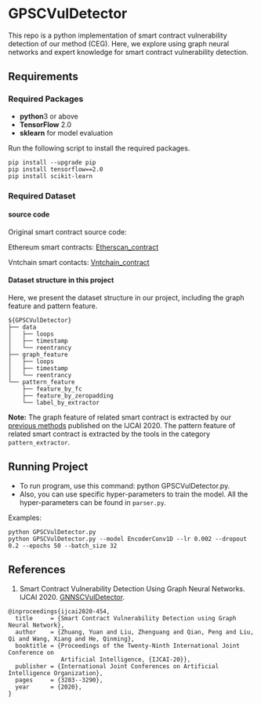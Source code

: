 # GPSCVulDetector

This repo is a python implementation of smart contract vulnerability detection of our method (CEG). 
Here, we explore using graph neural networks and expert knowledge for smart contract vulnerability detection.

## Requirements

### Required Packages
* **python**3 or above
* **TensorFlow** 2.0
* **sklearn** for model evaluation

Run the following script to install the required packages.
```shell
pip install --upgrade pip
pip install tensorflow==2.0
pip install scikit-learn
```

### Required Dataset

#### source code 
Original smart contract source code:

Ethereum smart contracts:  [Etherscan_contract](https://drive.google.com/open?id=1h9aFFSsL7mK4NmVJd4So7IJlFj9u0HRv)

Vntchain smart contacts: [Vntchain_contract](https://drive.google.com/open?id=1FTb__ERCOGNGM9dTeHLwAxBLw7X5Td4v)


#### Dataset structure in this project
Here, we present the dataset structure in our project, including the graph feature and pattern feature.

```shell
${GPSCVulDetector}
├── data
│   ├── loops
│   ├── timestamp
│   └── reentrancy
├── graph_feature
│   ├── loops
│   ├── timestamp
│   └── reentrancy
└── pattern_feature
    ├── feature_by_fc
    ├── feature_by_zeropadding
    └── label_by_extractor
```

**Note:** 
The graph feature of related smart contract is extracted by our [previous methods](https://github.com/Messi-Q/GNNSCVulDetector) published on the IJCAI 2020.
The pattern feature of related smart contract is extracted by the tools in the category `pattern_extractor`.  


## Running Project
* To run program, use this command: python GPSCVulDetector.py.
* Also, you can use specific hyper-parameters to train the model. All the hyper-parameters can be found in `parser.py`.

Examples:
```shell
python GPSCVulDetector.py
python GPSCVulDetector.py --model EncoderConv1D --lr 0.002 --dropout 0.2 --epochs 50 --batch_size 32
```

## References
1. Smart Contract Vulnerability Detection Using Graph Neural Networks. IJCAI 2020. [GNNSCVulDetector](https://github.com/Messi-Q/GNNSCVulDetector).
```
@inproceedings{ijcai2020-454,
  title     = {Smart Contract Vulnerability Detection using Graph Neural Network},
  author    = {Zhuang, Yuan and Liu, Zhenguang and Qian, Peng and Liu, Qi and Wang, Xiang and He, Qinming},
  booktitle = {Proceedings of the Twenty-Ninth International Joint Conference on
               Artificial Intelligence, {IJCAI-20}},
  publisher = {International Joint Conferences on Artificial Intelligence Organization}, 
  pages     = {3283--3290},
  year      = {2020},
}

```
